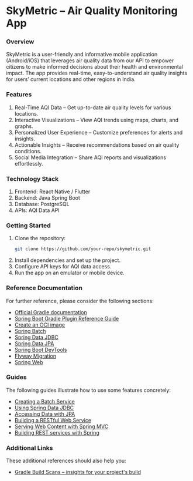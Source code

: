 # SkyMetric – Air Quality Monitoring App
### Overview
SkyMetric is a user-friendly and informative mobile application (Android/iOS) that leverages air quality data from our API to empower citizens to make informed decisions about their health and environmental impact. The app provides real-time, easy-to-understand air quality insights for users’ current locations and other regions in India.

### Features
1. Real-Time AQI Data – Get up-to-date air quality levels for various locations.
2. Interactive Visualizations – View AQI trends using maps, charts, and graphs.
3. Personalized User Experience – Customize preferences for alerts and insights.
4. Actionable Insights – Receive recommendations based on air quality conditions.
5. Social Media Integration – Share AQI reports and visualizations effortlessly.
### Technology Stack
1. Frontend: React Native / Flutter
2. Backend: Java Spring Boot
3. Database: PostgreSQL 
4. APIs: AQI Data API

### Getting Started
1. Clone the repository:
    ```bash 
    git clone https://github.com/your-repo/skymetric.git
    ```  
2. Install dependencies and set up the project.
3. Configure API keys for AQI data access.
4. Run the app on an emulator or mobile device.

### Reference Documentation

For further reference, please consider the following sections:

* [Official Gradle documentation](https://docs.gradle.org)
* [Spring Boot Gradle Plugin Reference Guide](https://docs.spring.io/spring-boot/3.4.2/gradle-plugin)
* [Create an OCI image](https://docs.spring.io/spring-boot/3.4.2/gradle-plugin/packaging-oci-image.html)
* [Spring Batch](https://docs.spring.io/spring-boot/3.4.2/how-to/batch.html)
* [Spring Data JDBC](https://docs.spring.io/spring-boot/3.4.2/reference/data/sql.html#data.sql.jdbc)
* [Spring Data JPA](https://docs.spring.io/spring-boot/3.4.2/reference/data/sql.html#data.sql.jpa-and-spring-data)
* [Spring Boot DevTools](https://docs.spring.io/spring-boot/3.4.2/reference/using/devtools.html)
* [Flyway Migration](https://docs.spring.io/spring-boot/3.4.2/how-to/data-initialization.html#howto.data-initialization.migration-tool.flyway)
* [Spring Web](https://docs.spring.io/spring-boot/3.4.2/reference/web/servlet.html)

### Guides

The following guides illustrate how to use some features concretely:

* [Creating a Batch Service](https://spring.io/guides/gs/batch-processing/)
* [Using Spring Data JDBC](https://github.com/spring-projects/spring-data-examples/tree/master/jdbc/basics)
* [Accessing Data with JPA](https://spring.io/guides/gs/accessing-data-jpa/)
* [Building a RESTful Web Service](https://spring.io/guides/gs/rest-service/)
* [Serving Web Content with Spring MVC](https://spring.io/guides/gs/serving-web-content/)
* [Building REST services with Spring](https://spring.io/guides/tutorials/rest/)

### Additional Links

These additional references should also help you:

* [Gradle Build Scans – insights for your project's build](https://scans.gradle.com#gradle)

